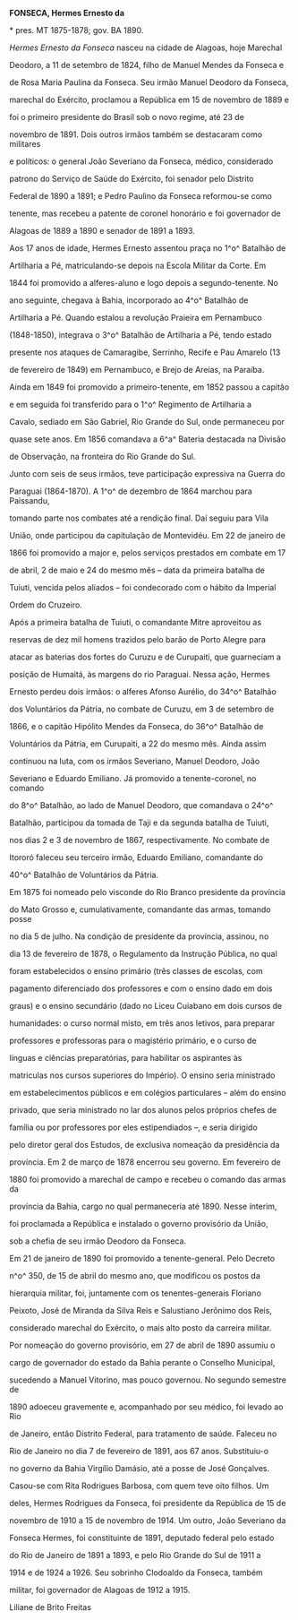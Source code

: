 **FONSECA, Hermes Ernesto da**



\* pres. MT 1875-1878; gov. BA 1890.



*Hermes Ernesto da Fonseca* nasceu na cidade de Alagoas, hoje Marechal

Deodoro, a 11 de setembro de 1824, filho de Manuel Mendes da Fonseca e

de Rosa Maria Paulina da Fonseca. Seu irmão Manuel Deodoro da Fonseca,

marechal do Exército, proclamou a República em 15 de novembro de 1889 e

foi o primeiro presidente do Brasil sob o novo regime, até 23 de

novembro de 1891. Dois outros irmãos também se destacaram como militares

e políticos: o general João Severiano da Fonseca, médico, considerado

patrono do Serviço de Saúde do Exército, foi senador pelo Distrito

Federal de 1890 a 1891; e Pedro Paulino da Fonseca reformou-se como

tenente, mas recebeu a patente de coronel honorário e foi governador de

Alagoas de 1889 a 1890 e senador de 1891 a 1893.



Aos 17 anos de idade, Hermes Ernesto assentou praça no 1^o^ Batalhão de

Artilharia a Pé, matriculando-se depois na Escola Militar da Corte. Em

1844 foi promovido a alferes-aluno e logo depois a segundo-tenente. No

ano seguinte, chegava à Bahia, incorporado ao 4^o^ Batalhão de

Artilharia a Pé. Quando estalou a revolução Praieira em Pernambuco

(1848-1850), integrava o 3^o^ Batalhão de Artilharia a Pé, tendo estado

presente nos ataques de Camaragibe, Serrinho, Recife e Pau Amarelo (13

de fevereiro de 1849) em Pernambuco, e Brejo de Areias, na Paraíba.

Ainda em 1849 foi promovido a primeiro-tenente, em 1852 passou a capitão

e em seguida foi transferido para o 1^o^ Regimento de Artilharia a

Cavalo, sediado em São Gabriel, Rio Grande do Sul, onde permaneceu por

quase sete anos. Em 1856 comandava a 6^a^ Bateria destacada na Divisão

de Observação, na fronteira do Rio Grande do Sul.



Junto com seis de seus irmãos, teve participação expressiva na Guerra do

Paraguai (1864-1870). A 1^o^ de dezembro de 1864 marchou para Paissandu,

tomando parte nos combates até a rendição final. Daí seguiu para Vila

União, onde participou da capitulação de Montevidéu. Em 22 de janeiro de

1866 foi promovido a major e, pelos serviços prestados em combate em 17

de abril, 2 de maio e 24 do mesmo mês – data da primeira batalha de

Tuiuti, vencida pelos aliados – foi condecorado com o hábito da Imperial

Ordem do Cruzeiro.



Após a primeira batalha de Tuiuti, o comandante Mitre aproveitou as

reservas de dez mil homens trazidos pelo barão de Porto Alegre para

atacar as baterias dos fortes do Curuzu e de Curupaiti, que guarneciam a

posição de Humaitá, às margens do rio Paraguai. Nessa ação, Hermes

Ernesto perdeu dois irmãos: o alferes Afonso Aurélio, do 34^o^ Batalhão

dos Voluntários da Pátria, no combate de Curuzu, em 3 de setembro de

1866, e o capitão Hipólito Mendes da Fonseca, do 36^o^ Batalhão de

Voluntários da Pátria, em Curupaiti, a 22 do mesmo mês. Ainda assim

continuou na luta, com os irmãos Severiano, Manuel Deodoro, João

Severiano e Eduardo Emiliano. Já promovido a tenente-coronel, no comando

do 8^o^ Batalhão, ao lado de Manuel Deodoro, que comandava o 24^o^

Batalhão, participou da tomada de Taji e da segunda batalha de Tuiuti,

nos dias 2 e 3 de novembro de 1867, respectivamente. No combate de

Itororó faleceu seu terceiro irmão, Eduardo Emiliano, comandante do

40^o^ Batalhão de Voluntários da Pátria.



Em 1875 foi nomeado pelo visconde do Rio Branco presidente da província

do Mato Grosso e, cumulativamente, comandante das armas, tomando posse

no dia 5 de julho. Na condição de presidente da província, assinou, no

dia 13 de fevereiro de 1878, o Regulamento da Instrução Pública, no qual

foram estabelecidos o ensino primário (três classes de escolas, com

pagamento diferenciado dos professores e com o ensino dado em dois

graus) e o ensino secundário (dado no Liceu Cuiabano em dois cursos de

humanidades: o curso normal misto, em três anos letivos, para preparar

professores e professoras para o magistério primário, e o curso de

línguas e ciências preparatórias, para habilitar os aspirantes às

matriculas nos cursos superiores do Império). O ensino seria ministrado

em estabelecimentos públicos e em colégios particulares – além do ensino

privado, que seria ministrado no lar dos alunos pelos próprios chefes de

família ou por professores por eles estipendiados –, e seria dirigido

pelo diretor geral dos Estudos, de exclusiva nomeação da presidência da

província. Em 2 de março de 1878 encerrou seu governo. Em fevereiro de

1880 foi promovido a marechal de campo e recebeu o comando das armas da

província da Bahia, cargo no qual permaneceria até 1890. Nesse ínterim,

foi proclamada a República e instalado o governo provisório da União,

sob a chefia de seu irmão Deodoro da Fonseca.



Em 21 de janeiro de 1890 foi promovido a tenente-general. Pelo Decreto

n^o^ 350, de 15 de abril do mesmo ano, que modificou os postos da

hierarquia militar, foi, juntamente com os tenentes-generais Floriano

Peixoto, José de Miranda da Silva Reis e Salustiano Jerônimo dos Reis,

considerado marechal do Exército, o mais alto posto da carreira militar.



Por nomeação do governo provisório, em 27 de abril de 1890 assumiu o

cargo de governador do estado da Bahia perante o Conselho Municipal,

sucedendo a Manuel Vitorino, mas pouco governou. No segundo semestre de

1890 adoeceu gravemente e, acompanhado por seu médico, foi levado ao Rio

de Janeiro, então Distrito Federal, para tratamento de saúde. Faleceu no

Rio de Janeiro no dia 7 de fevereiro de 1891, aos 67 anos. Substituiu-o

no governo da Bahia Virgílio Damásio, até a posse de José Gonçalves.



Casou-se com Rita Rodrigues Barbosa, com quem teve oito filhos. Um

deles, Hermes Rodrigues da Fonseca, foi presidente da República de 15 de

novembro de 1910 a 15 de novembro de 1914. Um outro, João Severiano da

Fonseca Hermes, foi constituinte de 1891, deputado federal pelo estado

do Rio de Janeiro de 1891 a 1893, e pelo Rio Grande do Sul de 1911 a

1914 e de 1924 a 1926. Seu sobrinho Clodoaldo da Fonseca, também

militar, foi governador de Alagoas de 1912 a 1915.



Liliane de Brito Freitas



